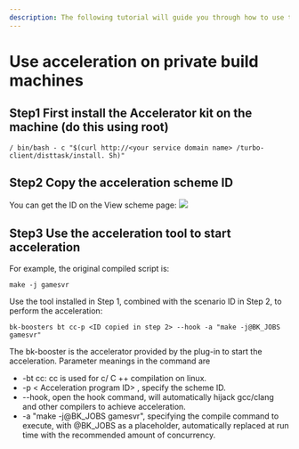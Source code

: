 ```yaml
---
description: The following tutorial will guide you through how to use the acceleration solution in the native build machine after you have successfully customized it
---
```


# Use acceleration on private build machines
## Step1 **First install the Accelerator kit on the machine (do this using root)**
```text
/ bin/bash - c "$(curl http://<your service domain name> /turbo-client/disttask/install. Sh)"
```

## Step2 Copy the acceleration scheme ID

You can get the ID on the View scheme page:
![](../../../.gitbook/assets/image%20%2862%29.png)

## Step3 Use the acceleration tool to start acceleration

For example, the original compiled script is:

```text
make -j gamesvr
```

Use the tool installed in Step 1, combined with the scenario ID in Step 2, to perform the acceleration:
```text
bk-boosters bt cc-p <ID copied in step 2> --hook -a "make -j@BK_JOBS gamesvr"
```

The bk-booster is the accelerator provided by the plug-in to start the acceleration.
Parameter meanings in the command are
* -bt cc: cc is used for c/ C ++ compilation on linux.
* -p &lt; Acceleration program ID&gt; , specify the scheme ID.
* --hook, open the hook command, will automatically hijack gcc/clang and other compilers to achieve acceleration.
* -a "make -j@BK\_JOBS gamesvr", specifying the compile command to execute, with @BK\_JOBS as a placeholder, automatically replaced at run time with the recommended amount of concurrency.
